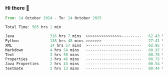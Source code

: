 ### Hi there 👋

<!--
**luoxuanzao/luoxuanzao** is a ✨ _special_ ✨ repository because its `README.md` (this file) appears on your GitHub profile.

Here are some ideas to get you started:

- 🔭 I’m currently working on ...
- 🌱 I’m currently learning ...
- 👯 I’m looking to collaborate on ...
- 🤔 I’m looking for help with ...
- 💬 Ask me about ...
- 📫 How to reach me: ...
- 😄 Pronouns: ...
- ⚡ Fun fact: ...
-->

<!--START_SECTION:waka-->

```rust
From: 14 October 2024 - To: 14 October 2025

Total Time: 505 hrs 1 min

Java                316 hrs 7 mins  >>>>>>>>>>>>>>>>---------   62.43 %
Python              138 hrs 48 mins >>>>>>>------------------   27.41 %
XML                 14 hrs 57 mins  >------------------------   02.95 %
Markdown            4 hrs 54 mins   -------------------------   00.97 %
Text                3 hrs 50 mins   -------------------------   00.76 %
Properties          3 hrs 46 mins   -------------------------   00.75 %
Java Properties     2 hrs 43 mins   -------------------------   00.54 %
textmate            2 hrs 13 mins   -------------------------   00.44 %
```

<!--END_SECTION:waka-->